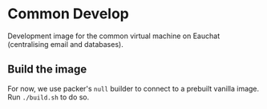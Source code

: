 Common Develop
==============

Development image for the common virtual machine on Eauchat (centralising email and databases).

Build the image
---------------

For now, we use packer's `null` builder to connect to a prebuilt vanilla image. Run `./build.sh` to do so.
